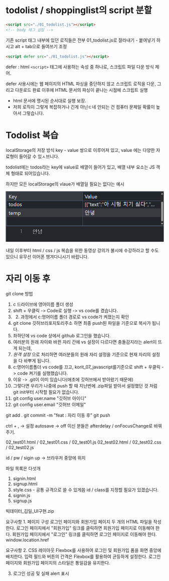 # todolist / shoppinglist의 script 분할

```html
<script src="./01_todolist.js"></script>
<!-- body 태그 삽입 -->
```

기존 script 태그 내부에 있던 로직들은 전부 01_todolist.js로 잘라내기 - 붙여넣기 하시고 alt + tab으로 들여쓰기 조정

```html
<script defer src="./01_todolist.js"></script>
```

defer : html `<script>` 태그에 사용하는 속성 중 하나로, 스크립트 파일 다운 방식 제어.

defer 사용시에는 웹 페이지의 HTML 파싱을 중단하지 않고 스크립트 로직을 다운, 그리고 다운로드 완료 이후에 HTML 문서의 파싱이 끝나는 시점에 스크립트 실행

- html 문서에 명시된 순서대로 실행 보장.
- 저희 로직이 그렇게 복잡하거나 긴게 아닌ㄷ네 안되는 건 컴퓨터 문제일 확률이 높아서 그렇습니다.

# Todolist 복습

localStorage의 저장 방식
key - value 쌍으로 이루어져 있고, value 에는 다양한 자료형이 들어갈 수 있ㅅ브니다.

todolist에는 todos라는 key에 value로 배열이 들어가 있고, 배열 내부 요소는 JS 객체 형태로 되어있습니다.

하지만 모든 localStorage의 vlaue가 배열일 필요는 없다는 예시

![localStorage value string 예시](./localStorage예시.png)

내일 이후부터 html / css / js 복습을 위한 동영상 강의가 불시에 수강하라고 할 수도 있으니 유무선 이어폰 챙겨다니시기 바랍니다.

# 자리 이동 후

git clone 방법

1. c 드라이브에 영어이름 폴더 생성
2. shift + 우클릭 -> Code로 실행 -> vs code를 켰습니다.
3. 2. 과정에서 c:엉어이름 폴더 경로로 vs code가 켜졌는지 확인
4. git clone 깃허브리포지토리주소 하면 최종 push된 파일을 기준으로 복사가 됩니다.
5. 좌하단에 vs code 상에서 github 로그인을 했습니다.
6. 여러분의 원래 자이롸 바뀐 자리 간에 vs 설정이 다르다면 충돌감지라는 alert이 뜨게 되는데,
7. _원격 설정_ 으로 처리하면 여러분들의 원래 자리 설정을 기준으로 현재 자리의 설정을 다 바뿌게 됩니다.
8. c:영어이름폴더 vs code를 끄고, korit_07_javascript를기준으로 shift + 우클릭 -> code 켜기를 실행했습니다.
9. 이유 -> .git이 이미 있습니다(애초에 깃허브에서 받아왔기 때문에)
10. 그렇다면 우리가 나중에 push 할 때 지난번에 .zip파일 받아서 설정했던 것 처럼 git init부터 시작할 필요가 없습니다.
11. git config user.name "깃허브 아이디"
12. git config user.email "깃허브 이메일"

git add .
git commit -m "feat : 자리 이동 후"
git push

ctrl + , -> 설정
autosave -> off 이신 분들은 afterdelay / onFocusChange로 바꿔주기.

02_test01.html / 02_test01.css / 02_test01.js
02_test02.html / 02_test02.css / 02_test02.js

id / pw / sigin up -> 브라우저 중앙에 위치

파일 목록은 다섯개

1. signin.html
2. signup.html
3. style.css - 공통 규격으로 쓸 수 있게씀 id / class를 지정할 필요가 있겠습니다.
4. signin.js
5. signup.js

빅데이터\_김일\_UI구현.zip

요구사항 1.
페이지 구성 로그인 페이지와 회원가입 페이지 두 개의 HTML 파일을 작성한다.
로그인 페이지에서 "회원가입" 링크를 클릭하면 회원가입 페이지로 이동해야 한다.
회원가입 페이지에서 "로그인" 링크를 클릭하면 로그인 페이지로 이동해야 한다.
window.location.href

요구사항 2.
CSS 레이아웃 Flexbox를 사용하여 로그인 및 회원가입 폼을 화면 중앙에 배치한다.
입력 필드와 버튼의 간격은 Flexbox를 활용하여 균등하게 설정한다.
로그인 페이지와 회원가입 페이지의 스타일은 통일감을 유지한다.

3. 로그인 성공 및 실패 alert 표시